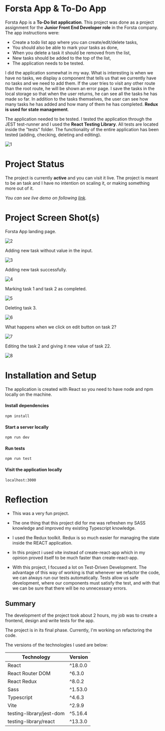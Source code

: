 # Forsta App & To-Do App

Forsta App is a **To-Do list application**. This project was done as a project assignment for the **Junior Front End Developer role** in the Forsta company. The app instructions were:

- Create a todo list app where you can create/edit/delete tasks,
- You should also be able to mark your tasks as done,
- When you delete a task it should be removed from the list,
- New tasks should be added to the top of the list,
- The application needs to be tested.

I did the application somewhat in my way. What is interesting is when we have no tasks, we display a component that tells us that we currently have no tasks and we need to add them. If the user tries to visit any other route than the root route, he will be shown an error page. I save the tasks in the local storage so that when the user returns, he can see all the tasks he has made so far. In addition to the tasks themselves, the user can see how many tasks he has added and how many of them he has completed. **Redux is used for state management**.

The application needed to be tested. I tested the application through the JEST test-runner and I used the **React Testing Library**. All tests are located inside the "tests" folder. The functionality of the entire application has been tested (adding, checking, deleting and editing).

![1](https://user-images.githubusercontent.com/55507857/177020625-31654573-55c2-48b1-b9c1-6fb02e6d3be9.png)

# Project Status

The project is currently **active** and you can visit it live. The project is meant to be an task and I have no intention on scaling it, or making something more out of it.

_You can see live demo on following [link](https://borislav-forsta.netlify.app/)._

# Project Screen Shot(s)

Forsta App landing page.

![2](https://user-images.githubusercontent.com/55507857/177020645-ab776ffe-57dd-41a1-9040-041d2e618224.png)

Adding new task without value in the input.

![3](https://user-images.githubusercontent.com/55507857/177020653-3fd25777-feaa-4470-859f-72d492314fde.png)

Adding new task successfully.

![4](https://user-images.githubusercontent.com/55507857/177020670-ef3dd065-ed59-4c14-b510-770b17d3653e.png)

Marking task 1 and task 2 as completed.

![5](https://user-images.githubusercontent.com/55507857/177020688-d1ea823b-5437-487b-97c9-9086850366ee.png)

Deleting task 3.

![6](https://user-images.githubusercontent.com/55507857/177020704-4b8ac486-d40f-4a4d-840b-a1d2e8d7f6f8.png)

What happens when we click on edit button on task 2?

![7](https://user-images.githubusercontent.com/55507857/177020715-a5c197fd-dd6b-437a-9033-b63b71a9d471.png)

Editing the task 2 and giving it new value of task 22.

![8](https://user-images.githubusercontent.com/55507857/177020751-1077ce26-ed6d-47eb-a975-0c2382474da9.png)

# Installation and Setup

The application is created with React so you need to have node and npm locally on the machine.

#### Install dependencies

`npm install`

#### Start a server locally

`npm run dev`

#### Run tests

`npm run test`

#### Visit the application locally

`localhost:3000`

# Reflection

- This was a very fun project.

- The one thing that this project did for me was refreshen my SASS knowledge and improved my existing Typescript knowledge.

- I used the Redux toolkit. Redux is so much easier for managing the state inside the REACT application.

- In this project i used vite instead of create-react-app which in my opinion proved itself to be much faster than create-react-app.

- With this project, I focused a lot on Test-Driven Development. The advantage of this way of working is that whenever we refactor the code, we can always run our tests automatically. Tests allow us safe development, where our components must satisfy the test, and with that we can be sure that there will be no unnecessary errors.

## Summary

The development of the project took about 2 hours, my job was to create a frontend, design and write tests for the app.

The project is in its final phase. Currently, I'm working on refactoring the code.

The versions of the technologies I used are below:

| Technology               | Version |
| ------------------------ | ------- |
| React                    | ^18.0.0 |
| React Router DOM         | ^6.3.0  |
| React Redux              | ^8.0.2  |
| Sass                     | ^1.53.0 |
| Typescript               | ^4.6.3  |
| Vite                     | ^2.9.9  |
| testing-library/jest-dom | ^5.16.4 |
| testing-library/react    | ^13.3.0 |
